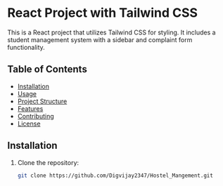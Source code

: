 # React Project with Tailwind CSS

This is a React project that utilizes Tailwind CSS for styling. It includes a student management system with a sidebar and complaint form functionality.

## Table of Contents

- [Installation](#installation)
- [Usage](#usage)
- [Project Structure](#project-structure)
- [Features](#features)
- [Contributing](#contributing)
- [License](#license)

## Installation

1. Clone the repository:

   ```bash
   git clone https://github.com/Digvijay2347/Hostel_Mangement.git
